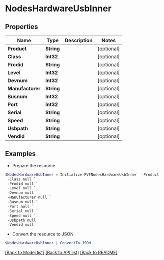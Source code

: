 # NodesHardwareUsbInner
## Properties

Name | Type | Description | Notes
------------ | ------------- | ------------- | -------------
**Product** | **String** |  | [optional] 
**Class** | **Int32** |  | [optional] 
**Prodid** | **String** |  | [optional] 
**Level** | **Int32** |  | [optional] 
**Devnum** | **Int32** |  | [optional] 
**Manufacturer** | **String** |  | [optional] 
**Busnum** | **Int32** |  | [optional] 
**Port** | **Int32** |  | [optional] 
**Serial** | **String** |  | [optional] 
**Speed** | **String** |  | [optional] 
**Usbpath** | **String** |  | [optional] 
**Vendid** | **String** |  | [optional] 

## Examples

- Prepare the resource
```powershell
$NodesHardwareUsbInner = Initialize-PVENodesHardwareUsbInner  -Product null `
 -Class null `
 -Prodid null `
 -Level null `
 -Devnum null `
 -Manufacturer null `
 -Busnum null `
 -Port null `
 -Serial null `
 -Speed null `
 -Usbpath null `
 -Vendid null
```

- Convert the resource to JSON
```powershell
$NodesHardwareUsbInner | ConvertTo-JSON
```

[[Back to Model list]](../README.md#documentation-for-models) [[Back to API list]](../README.md#documentation-for-api-endpoints) [[Back to README]](../README.md)

